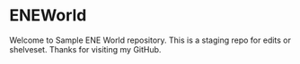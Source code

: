 # ENEWorld
Welcome to Sample ENE World repository. This is a staging repo for edits or shelveset.
Thanks for visiting my GitHub.
